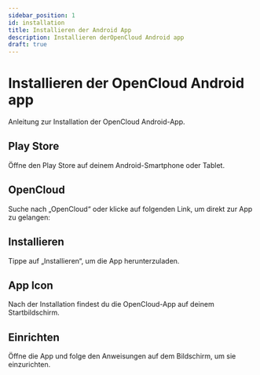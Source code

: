 ```yaml
---
sidebar_position: 1
id: installation
title: Installieren der Android App
description: Installieren derOpenCloud Android app
draft: true
---
```


# Installieren der OpenCloud Android app

Anleitung zur Installation der OpenCloud Android-App.

## Play Store

Öffne den Play Store auf deinem Android-Smartphone oder Tablet.

## OpenCloud

Suche nach „OpenCloud“ oder klicke auf folgenden Link, um direkt zur App zu gelangen:

   <!-- [OpenCloud on the Play Store](https://) -->

<!-- <img src={require(".././img/installation/android-installation.jpg").default} alt="Android Installation" height="400"/> -->

## Installieren

Tippe auf „Installieren“, um die App herunterzuladen.

## App Icon

Nach der Installation findest du die OpenCloud-App auf deinem Startbildschirm.

<!-- <img src={require(".././img/installation/icon-on-screen.png").default} alt="Icon" height="400"/> -->

## Einrichten

Öffne die App und folge den Anweisungen auf dem Bildschirm, um sie einzurichten.
